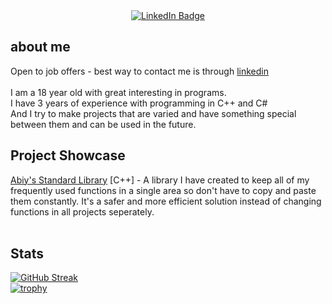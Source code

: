  <div id="badges" align="center">
  <a href="https://www.linkedin.com/in/abiy-fanta-3bb287258/">
    <img src="https://img.shields.io/badge/LinkedIn-blue?style=for-the-badge&logo=linkedin&logoColor=white" alt="LinkedIn Badge"/>
  </a></br>
</div>

## about me
Open to job offers - best way to contact me is through [linkedin](https://www.linkedin.com/in/abiy-fanta-3bb287258/) </br></br>
I am a 18 year old with great interesting in programs. </br>
I have 3 years of experience with programming in C++ and C# </br>
And I try to make projects that are varied and have something special between them and can be used in the future. </br>

## Project Showcase
[Abiy's Standard Library](https://github.com/Melakoo/Abiy-Cpp-Standard-Library) [C++] - A library I have created to keep all of my frequently used functions in a single area so don't have to copy and paste them constantly. It's a safer and more efficient solution instead of changing functions in all projects seperately.</br></br>

## Stats
[![GitHub Streak](http://github-readme-streak-stats.herokuapp.com?user=Melakoo&theme=radical&hide_border=true&date_format=M%20j%5B%2C%20Y%5D&background=00000000)](https://git.io/streak-stats)</br>
[![trophy](https://github-profile-trophy.vercel.app/?username=Melakoo&theme=onedark)](https://github.com/ryo-ma/github-profile-trophy)</br>